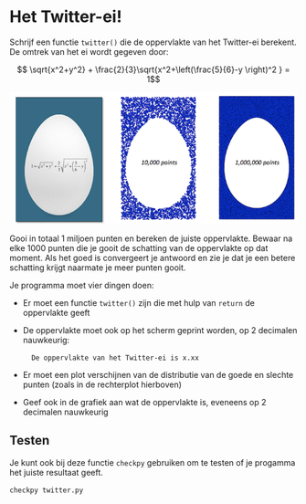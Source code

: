 # Het Twitter-ei!

Schrijf een functie `twitter()` die de oppervlakte van het Twitter-ei berekent. De omtrek van het ei wordt gegeven door: 

$$ \sqrt{x^2+y^2} + \frac{2}{3}\sqrt{x^2+\left(\frac{5}{6}-y \right)^2 } = 1$$

![](TwitterEiCombi.png)

Gooi in totaal 1 miljoen punten en bereken de juiste oppervlakte. Bewaar na elke 1000 punten die je gooit de schatting van de oppervlakte op dat moment. Als het goed is convergeert je antwoord en zie je dat je een betere schatting krijgt naarmate je meer punten gooit.

Je programma moet vier dingen doen:

- Er moet een functie `twitter()` zijn die met hulp van `return` de oppervlakte geeft

- De oppervlakte moet ook op het scherm geprint worden, op 2 decimalen nauwkeurig:

        De oppervlakte van het Twitter-ei is x.xx

- Er moet een plot verschijnen van de distributie van de goede en slechte punten (zoals in de rechterplot hierboven)

- Geef ook in de grafiek aan wat de oppervlakte is, eveneens op 2 decimalen nauwkeurig

## Testen

Je kunt ook bij deze functie `checkpy` gebruiken om te testen of je progamma het juiste resultaat geeft.

    checkpy twitter.py

